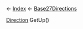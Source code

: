 ← [Index](Api-Index) ← [Base27Directions](VRageMath.Base27Directions)

[Direction](VRageMath.Base27Directions+Direction) GetUp()